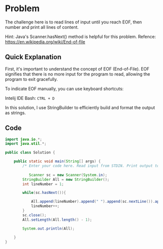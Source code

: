 # Problem
The challenge here is to read  lines of input until you reach EOF, then number and print all  lines of content.

Hint: Java's Scanner.hasNext() method is helpful for this problem.
Refence: https://en.wikipedia.org/wiki/End-of-file

## Quick Explanation
First, it's important to understand the concept of EOF (End-of-File). EOF signifies that there is no more input for the program to read, allowing the program to exit gracefully.

To indicate EOF manually, you can use keyboard shortcuts:

Intelij IDE Bash: `CTRL + D`

In this solution, I use StringBuilder to efficiently build and format the output as strings.

## Code
```java
import java.io.*;
import java.util.*;

public class Solution {

    public static void main(String[] args) {
        /* Enter your code here. Read input from STDIN. Print output to STDOUT. Your class should be named Solution. */
        
           Scanner sc = new Scanner(System.in);
        StringBuilder All = new StringBuilder();
        int lineNumber = 1;

        while(sc.hasNext()){

            All.append(lineNumber).append(" ").append(sc.nextLine()).append("\n");
            lineNumber++;
        }
        sc.close();
        All.setLength(All.length() - 1);

        System.out.println(All);
        
    }
}
```
